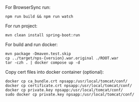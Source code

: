 For BrowserSync run:

```
npm run build && npm run watch
```

For run project:

```
mvn clean install spring-boot:run
```

For build and run docker:

```
mvn package -Dmaven.test.skip
cp ../target/nps-{version}.war.original ./ROOT.war
tar -czh . | docker compose up -d
```

Copy cert files into docker container (optional):

```
docker cp ca_bundle.crt npsapp:/usr/local/tomcat/conf/
docker cp certificate.crt npsapp:/usr/local/tomcat/conf/
docker cp private.key npsapp:/usr/local/tomcat/conf/
sudo docker cp private.key npsapp:/usr/local/tomcat/conf/
```
